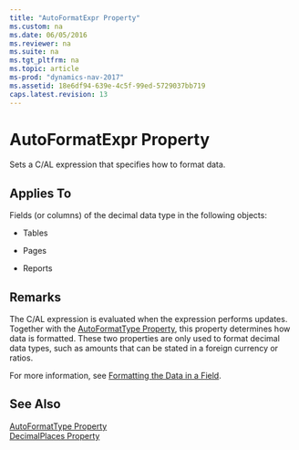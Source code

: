 ```yaml
---
title: "AutoFormatExpr Property"
ms.custom: na
ms.date: 06/05/2016
ms.reviewer: na
ms.suite: na
ms.tgt_pltfrm: na
ms.topic: article
ms-prod: "dynamics-nav-2017"
ms.assetid: 18e6df94-639e-4c5f-99ed-5729037bb719
caps.latest.revision: 13
---
```

# AutoFormatExpr Property
Sets a C/AL expression that specifies how to format data.  
  
## Applies To  
 Fields \(or columns\) of the decimal data type in the following objects:  
  
-   Tables  
  
-   Pages  
  
-   Reports  
  
## Remarks  
 The C/AL expression is evaluated when the expression performs updates. Together with the [AutoFormatType Property](AutoFormatType-Property.md), this property determines how data is formatted. These two properties are only used to format decimal data types, such as amounts that can be stated in a foreign currency or ratios.  
  
 For more information, see [Formatting the Data in a Field](Formatting-the-Data-in-a-Field.md).  
  
## See Also  
 [AutoFormatType Property](AutoFormatType-Property.md)   
 [DecimalPlaces Property](DecimalPlaces-Property.md)